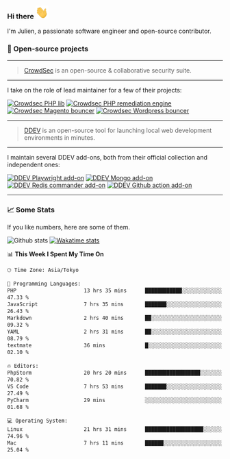 ### Hi there <img src="./assets/wave.gif" width="30px" height="30px" />

I'm Julien, a passionate software engineer and open-source contributor. 


### 🔧 Open-source projects

---

> [CrowdSec](https://www.crowdsec.net/) is an open-source & collaborative security suite. 

---

I take on the role of lead maintainer for a few of their projects:



[![Crowdsec PHP lib](https://github-readme-stats.vercel.app/api/pin/?username=crowdsecurity&repo=php-cs-bouncer&theme=github_dark_dimmed 'crowdsec php lib')](https://github.com/crowdsecurity/php-cs-bouncer)
[![Crowdsec PHP remediation engine](https://github-readme-stats.vercel.app/api/pin/?username=crowdsecurity&repo=php-remediation-engine&theme=github_dark_dimmed 'crowdsec php-remediation-engine')](https://github.com/crowdsecurity/php-remediation-engine)
[![Crowdsec Magento bouncer](https://github-readme-stats.vercel.app/api/pin/?username=crowdsecurity&repo=cs-magento-bouncer&theme=github_dark_dimmed 'crowdsec cs-magento-bouncer')](https://github.com/crowdsecurity/cs-magento-bouncer)
[![Crowdsec Wordpress bouncer](https://github-readme-stats.vercel.app/api/pin/?username=crowdsecurity&repo=cs-wordpress-bouncer&theme=github_dark_dimmed 'crowdsec cs-wordpress-bouncer')](https://github.com/crowdsecurity/cs-wordpress-bouncer)



---


> [DDEV](https://ddev.readthedocs.io/en/stable/) is an open-source tool for launching local web development 
> environments in minutes.

---

I maintain several DDEV add-ons, both from their official collection and independent ones:



[![DDEV Playwright add-on](https://github-readme-stats.vercel.app/api/pin/?username=julienloizelet&repo=ddev-playwright&theme=github_dark_dimmed 'ddev playwright')](https://github.com/julienloizelet/ddev-playwright)
[![DDEV Mongo add-on](https://github-readme-stats.vercel.app/api/pin/?username=ddev&repo=ddev-mongo&theme=github_dark_dimmed 'ddev mongo')](https://github.com/ddev/ddev-mongo)
[![DDEV Redis commander add-on](https://github-readme-stats.vercel.app/api/pin/?username=ddev&repo=ddev-redis-commander&theme=github_dark_dimmed 'ddev redis commander')](https://github.com/ddev/ddev-redis-commander)
[![DDEV Github action add-on](https://github-readme-stats.vercel.app/api/pin/?username=ddev&repo=github-action-add-on-test&theme=github_dark_dimmed 'ddev github action')](https://github.com/ddev/github-action-add-on-test)

---

### 📈 Some Stats

If you like numbers, here are some of them.



![Github stats](https://github-readme-stats.vercel.app/api?username=julienloizelet&show_icons=true&include_all_commits=true&theme=github_dark_dimmed&rank_icon=github 'github stats')
[![Wakatime stats](https://github-readme-stats-julien-loizelets-projects.vercel.app/api/wakatime?username=okaeli&theme=github_dark_dimmed&langs_count=10&custom_title=Programming%20Languages%20Stats&disable_animations=true&display_format=percent&hide=textmate,text,other,smartyconfig)](https://wakatime.com/@okaeli)

<!--START_SECTION:waka-->
📊 **This Week I Spent My Time On** 

```text
🕑︎ Time Zone: Asia/Tokyo

💬 Programming Languages: 
PHP                      13 hrs 35 mins      ████████████░░░░░░░░░░░░░   47.33 % 
JavaScript               7 hrs 35 mins       ███████░░░░░░░░░░░░░░░░░░   26.43 % 
Markdown                 2 hrs 40 mins       ██░░░░░░░░░░░░░░░░░░░░░░░   09.32 % 
YAML                     2 hrs 31 mins       ██░░░░░░░░░░░░░░░░░░░░░░░   08.79 % 
textmate                 36 mins             █░░░░░░░░░░░░░░░░░░░░░░░░   02.10 % 

🔥 Editors: 
PhpStorm                 20 hrs 20 mins      ██████████████████░░░░░░░   70.82 % 
VS Code                  7 hrs 53 mins       ███████░░░░░░░░░░░░░░░░░░   27.49 % 
PyCharm                  29 mins             ░░░░░░░░░░░░░░░░░░░░░░░░░   01.68 % 

💻 Operating System: 
Linux                    21 hrs 31 mins      ███████████████████░░░░░░   74.96 % 
Mac                      7 hrs 11 mins       ██████░░░░░░░░░░░░░░░░░░░   25.04 % 
```


<!--END_SECTION:waka-->
